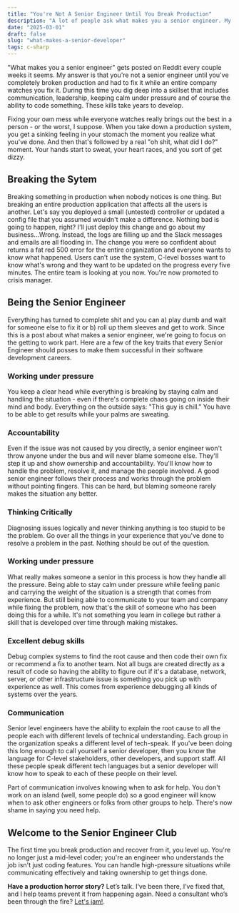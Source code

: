 ```yaml
---
title: "You're Not A Senior Engineer Until You Break Production"
description: "A lot of people ask what makes you a senior engineer. My opinion is that you're not a senior engineer until you break production and then have to fix it while the company watches."
date: "2025-03-01"
draft: false
slug: "what-makes-a-senior-developer"
tags: c-sharp
---
```


 <section>    
    <p>"What makes you a senior engineer" gets posted on Reddit every couple weeks it seems. My answer is that you're not a senior engineer until you've completely broken production and had to fix it while an entire company watches you fix it. During this time you dig deep into a skillset that includes communication, leadership, keeping calm under pressure and of course the ability to code something. These kills take years to develop.</p>
    <p>Fixing your own mess while everyone watches really brings out the best in a person - or the worst, I suppose. When you take down a production system, you get a sinking feeling in your stomach the moment you realize what you've done. And then that's followed by a real "oh shit, what did I do?" moment. Your hands start to sweat, your heart races, and you sort of get dizzy. </p>
    <h2>Breaking the Sytem</h2>
    <p>Breaking something in production when nobody notices is one thing. But breaking an entire production application that affects all the users is another. Let's say you deployed a small (untested) controller or updated a config file that you assumed wouldn't make a difference. Nothing bad is going to happen, right? I'll just deploy this change and go about my business...Wrong. Instead, the logs are filling up and the Slack messages and emails are all flooding in. The change you were so confident about returns a fat red 500 error for the entire organization and everyone wants to know what happened. Users can’t use the system, C-level bosses want to know what's wrong and they want to be updated on the progress every five minutes. The entire team is looking at you now. You're now promoted to crisis manager.</p>
    <h2>Being the Senior Engineer</h2>
    <p>Everything has turned to complete shit and you can a) play dumb and wait for someone else to fix it or b) roll up them sleeves and get to work. Since this is a post about what makes a senior engineer, we're going to focus on the getting to work part. Here are a few of the key traits that every Senior Engineer should posses to make them successful in their software development careers.</p>
    <h3>Working under pressure</h3>
    <p>You keep a clear head while everything is breaking by staying calm and handling the situation - even if there's complete chaos going on inside their mind and body. Everything on the outside says: "This guy is chill." You have to be able to get results while your palms are sweating. 
    </p>
    <h3>Accountability</h3>
    <p>Even if the issue was not caused by you directly, a senior engineer won't throw anyone under the bus and will never blame someone else. They'll step it up and show ownership and accountability. You'll know how to handle the problem, resolve it, and manage the people involved. A good senior engineer follows their process and works through the problem without pointing fingers. This can be hard, but blaming someone rarely makes the situation any better.</p>
    <h3>Thinking Critically</h3>
    <p>Diagnosing issues logically and never thinking anything is too stupid to be the problem. Go over all the things in your experience that you've done to resolve a problem in the past. Nothing should be out of the question. </p>
    <h3>Working under pressure</h3>
    <p>What really makes someone a senior in this process is how they handle all the pressure. Being able to stay calm under pressure while feeling panic and carrying the weight of the situation is a strength that comes from experience. But still being able to communicate to your team and company while fixing the problem, now that's the skill of someone who has been doing this for a while. It's not something you learn in college but rather a skill that is developed over time through making mistakes.</p>
    <h3>Excellent debug skills</h3>
    <p>Debug complex systems to find the root cause and then code their own fix or recommend a fix to another team. Not all bugs are created directly as a result of code so having the ability to figure out if it's a database, network, server, or other infrastructure issue is something you pick up with experience as well. This comes from experience debugging all kinds of systems over the years.</p>
    <h3>Communication</h3>
    <p>Senior level engineers have the ability to explain the root cause to all the people each with different levels of technical understanding. Each group in the organization speaks a different level of tech-speak. If you've been doing this long enough to call yourself a senior developer, then you know the language for C-level stakeholders, other developers, and support staff. All these people speak different tech languages but a senior developer will know how to speak to each of these people on their level.</p>
    <p>Part of communication involves knowing when to ask for help. You don't work on an island (well, some people do) so a good engineer will know when to ask other engineers or folks from other groups to help. There's now shame in saying you need help. 
    </p>
    <h2>Welcome to the Senior Engineer Club</h2>
    <p>The first time you break production and recover from it, you level up. You're no longer just a mid-level coder; you're an engineer who understands the job isn't just coding features. You can handle high-pressure situations while communicating effectively and taking ownership to get things done.</p>
    <p><strong>Have a production horror story?</strong> Let’s talk. I’ve been there, I’ve fixed that, and I help teams prevent it from happening again. Need a consultant who’s been through the fire? <a href="/contact">Let's jam!</a>.</p>
</section>

